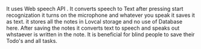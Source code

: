 It uses Web speech API .
It converts speech to Text after pressing start recognization it turns on the microphone and whatever you speak it saves it as text.
it stores all the notes in Lovcal storage and no use of Database here.
After saving the notes it converts text to speech and speaks out whstaever is written in the note.
It is beneficial for blind people to save their Todo's and all tasks.
